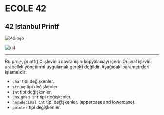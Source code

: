 # ECOLE 42
## 42 Istanbul Printf
![42logo](https://42istanbul.com.tr/wp-content/uploads/2022/07/social-media.jpg)

![gif](https://camo.githubusercontent.com/6839adb504106613778f2afd48aad5d33f10eaf5a7f28a6c2ba171c24a8e1368/68747470733a2f2f6d656469612e67697068792e636f6d2f6d656469612f51584a6439585672674a7544466868634f582f67697068792e676966)

---------------------------------------------------------------


Bu proje, printf() C işlevinin davranışını kopyalamayı içerir. Orijinal işlevin arabellek yönetimini uygulamak gerekli değildir. Aşağıdaki parametreleri işlemelidir:

* ```char``` tipi değişkenler.
* ```string``` tipi değişkenler.
* ```int``` tipi değişkenler.
* ```unsigned int``` tipi değişkenler.
* ```hexadecimal int``` tipi değişkenler. (uppercase and lowercase).
* ```pointer``` tipi değişkenler.
